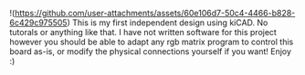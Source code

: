 
!(https://github.com/user-attachments/assets/60e106d7-50c4-4466-b828-6c429c975505)
This is my first independent design using kiCAD. No tutorals or anything like that. I have not written software for this project however you should be able to adapt any rgb matrix program to control this board as-is, or modify the physical connections yourself if you want!
Enjoy :)
